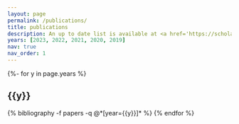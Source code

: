 ```yaml
---
layout: page
permalink: /publications/
title: publications
description: An up to date list is available at <a href='https://scholar.google.co.id/citations?hl=en&user=LRNOs_AAAAAJ&view_op=list_works&sortby=pubdate'>Google Scholar</a>.
years: [2023, 2022, 2021, 2020, 2019]
nav: true
nav_order: 1
---
```

<!-- _pages/publications.md -->
<div class="publications">

{%- for y in page.years %}
  <h2 class="year">{{y}}</h2>
  {% bibliography -f papers -q @*[year={{y}}]* %}
{% endfor %}

</div>
